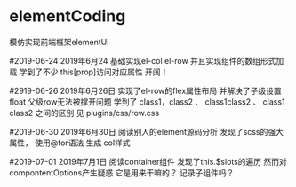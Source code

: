 # elementCoding
模仿实现前端框架elementUI

#2019-06-24
2019年6月24  基础实现el-col  el-row 并且实现组件的数组形式加载
学到了不少  this[prop]访问对应属性  开阔！

#2919-06-26
2019年6月26日   实现了el-row的flex属性布局   并解决了子级设置float  父级row无法被撑开问题
学到了 class1，class2 、  class1class2 、 class1 class2 之间的区别  见 plugins/css/row.css

#2019-06-30
2019年6月30日   阅读别人的element源码分析  发现了scss的强大属性， 使用@for语法 生成 col样式

#2019-07-01
2019年7月1日   阅读container组件   发现了this.$slots的遍历   然而对compontentOptions产生疑惑  它是用来干嘛的？ 记录子组件吗？